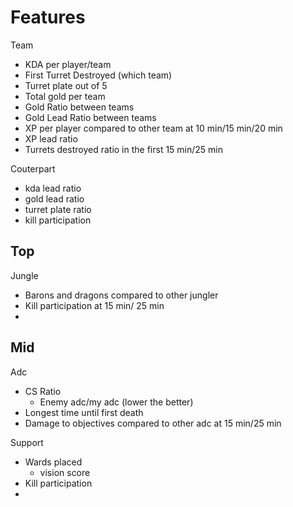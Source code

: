# Features
Team
- KDA per player/team
- First Turret Destroyed (which team)
- Turret plate out of 5
- Total gold per team
- Gold Ratio between teams
- Gold Lead Ratio between teams
- XP per player compared to other team at 10 min/15 min/20 min
- XP lead ratio
- Turrets destroyed ratio in the first 15 min/25 min

Couterpart
- kda lead ratio
- gold lead ratio
- turret plate ratio
- kill participation

Top
- 

Jungle
- Barons and dragons compared to other jungler
- Kill participation at 15 min/ 25 min
- 

Mid
- 


Adc
- CS Ratio
    - Enemy adc/my adc (lower the better)
- Longest time until first death
- Damage to objectives compared to other adc at 15 min/25 min

Support
- Wards placed
    - vision score
- Kill participation
- 

